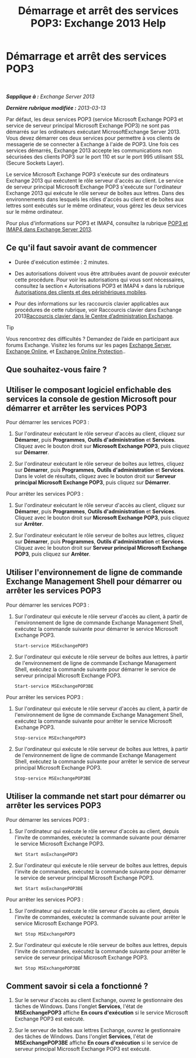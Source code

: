 ﻿---
title: 'Démarrage et arrêt des services POP3: Exchange 2013 Help'
TOCTitle: Démarrage et arrêt des services POP3
ms:assetid: 3d543921-d8c9-4d4b-99a1-82446b585ceb
ms:mtpsurl: https://technet.microsoft.com/fr-fr/library/Aa997475(v=EXCHG.150)
ms:contentKeyID: 50477965
ms.date: 04/24/2018
mtps_version: v=EXCHG.150
ms.translationtype: HT
---

# Démarrage et arrêt des services POP3

 

_**Sapplique à :** Exchange Server 2013_

_**Dernière rubrique modifiée :** 2013-03-13_

Par défaut, les deux services POP3 (service Microsoft Exchange POP3 et service de serveur principal Microsoft Exchange POP3) ne sont pas démarrés sur les ordinateurs exécutant MicrosoftExchange Server 2013. Vous devez démarrer ces deux services pour permettre à vos clients de messagerie de se connecter à Exchange à l'aide de POP3. Une fois ces services démarrés, Exchange 2013 accepte les communications non sécurisées des clients POP3 sur le port 110 et sur le port 995 utilisant SSL (Secure Sockets Layer).

Le service Microsoft Exchange POP3 s'exécute sur des ordinateurs Exchange 2013 qui exécutent le rôle serveur d'accès au client. Le service de serveur principal Microsoft Exchange POP3 s'exécute sur l'ordinateur Exchange 2013 qui exécute le rôle serveur de boîtes aux lettres. Dans des environnements dans lesquels les rôles d'accès au client et de boîtes aux lettres sont exécutés sur le même ordinateur, vous gérez les deux services sur le même ordinateur.

Pour plus d'informations sur POP3 et IMAP4, consultez la rubrique [POP3 et IMAP4 dans Exchange Server 2013](pop3-and-imap4-in-exchange-server-2013-exchange-2013-help.md).

## Ce qu'il faut savoir avant de commencer

  - Durée d'exécution estimée : 2 minutes.

  - Des autorisations doivent vous être attribuées avant de pouvoir exécuter cette procédure. Pour voir les autorisations qui vous sont nécessaires, consultez la section « Autorisations POP3 et IMAP4 » dans la rubrique [Autorisations des clients et des périphériques mobiles](clients-and-mobile-devices-permissions-exchange-2013-help.md).

  - Pour des informations sur les raccourcis clavier applicables aux procédures de cette rubrique, voir Raccourcis clavier dans Exchange 2013[Raccourcis clavier dans le Centre d’administration Exchange](keyboard-shortcuts-in-the-exchange-admin-center-exchange-online-protection-help.md).

> [!TIP]
> Vous rencontrez des difficultés ? Demandez de l’aide en participant aux forums Exchange. Visitez les forums sur les pages <a href="https://go.microsoft.com/fwlink/p/?linkid=60612">Exchange Server</a>, <a href="https://go.microsoft.com/fwlink/p/?linkid=267542">Exchange Online</a>, et <a href="https://go.microsoft.com/fwlink/p/?linkid=285351">Exchange Online Protection</a>..


## Que souhaitez-vous faire ?

## Utiliser le composant logiciel enfichable des services la console de gestion Microsoft pour démarrer et arrêter les services POP3

Pour démarrer les services POP3 :

1.  Sur l'ordinateur exécutant le rôle serveur d'accès au client, cliquez sur **Démarrer**, puis **Programmes**, **Outils d'administration** et **Services**. Cliquez avec le bouton droit sur **Microsoft Exchange POP3**, puis cliquez sur **Démarrer**.

2.  Sur l'ordinateur exécutant le rôle serveur de boîtes aux lettres, cliquez sur **Démarrer**, puis **Programmes**, **Outils d'administration** et **Services**. Dans le volet de résultats, cliquez avec le bouton droit sur **Serveur principal Microsoft Exchange POP3**, puis cliquez sur **Démarrer**.

Pour arrêter les services POP3 :

1.  Sur l'ordinateur exécutant le rôle serveur d'accès au client, cliquez sur **Démarrer**, puis **Programmes**, **Outils d'administration** et **Services**. Cliquez avec le bouton droit sur **Microsoft Exchange POP3**, puis cliquez sur **Arrêter**.

2.  Sur l'ordinateur exécutant le rôle serveur de boîtes aux lettres, cliquez sur **Démarrer**, puis **Programmes**, **Outils d'administration** et **Services**. Cliquez avec le bouton droit sur **Serveur principal Microsoft Exchange POP3**, puis cliquez sur **Arrêter**.

## Utiliser l'environnement de ligne de commande Exchange Management Shell pour démarrer ou arrêter les services POP3

Pour démarrer les services POP3 :

1.  Sur l'ordinateur qui exécute le rôle serveur d'accès au client, à partir de l'environnement de ligne de commande Exchange Management Shell, exécutez la commande suivante pour démarrer le service Microsoft Exchange POP3.
    
        Start-service MSExchangePOP3

2.  Sur l'ordinateur qui exécute le rôle serveur de boîtes aux lettres, à partir de l'environnement de ligne de commande Exchange Management Shell, exécutez la commande suivante pour démarrer le service de serveur principal Microsoft Exchange POP3.
    
        Start-service MSExchangePOP3BE

Pour arrêter les services POP3 :

1.  Sur l'ordinateur qui exécute le rôle serveur d'accès au client, à partir de l'environnement de ligne de commande Exchange Management Shell, exécutez la commande suivante pour arrêter le service Microsoft Exchange POP3.
    
        Stop-service MSExchangePOP3

2.  Sur l'ordinateur qui exécute le rôle serveur de boîtes aux lettres, à partir de l'environnement de ligne de commande Exchange Management Shell, exécutez la commande suivante pour arrêter le service de serveur principal Microsoft Exchange POP3.
    
        Stop-service MSExchangePOP3BE

## Utiliser la commande net start pour démarrer ou arrêter les services POP3

Pour démarrer les services POP3 :

1.  Sur l'ordinateur qui exécute le rôle serveur d'accès au client, depuis l'invite de commandes, exécutez la commande suivante pour démarrer le service Microsoft Exchange POP3.
    
        Net Start msExchangePOP3

2.  Sur l'ordinateur qui exécute le rôle serveur de boîtes aux lettres, depuis l'invite de commandes, exécutez la commande suivante pour démarrer le service de serveur principal Microsoft Exchange POP3.
    
        Net Start msExchangePOP3BE

Pour arrêter les services POP3 :

1.  Sur l'ordinateur qui exécute le rôle serveur d'accès au client, depuis l'invite de commandes, exécutez la commande suivante pour arrêter le service Microsoft Exchange POP3.
    
        Net Stop MSExchangePOP3

2.  Sur l'ordinateur qui exécute le rôle serveur de boîtes aux lettres, depuis l'invite de commandes, exécutez la commande suivante pour arrêter le service de serveur principal Microsoft Exchange POP3.
    
        Net Stop MSExchangePOP3BE

## Comment savoir si cela a fonctionné ?

1.  Sur le serveur d'accès au client Exchange, ouvrez le gestionnaire des tâches de Windows. Dans l'onglet **Services**, l'état de **MSExchangePOP3** affiche **En cours d'exécution** si le service Microsoft Exchange POP3 est exécuté.

2.  Sur le serveur de boîtes aux lettres Exchange, ouvrez le gestionnaire des tâches de Windows. Dans l'onglet **Services**, l'état de **MSExchangePOP3BE** affiche **En cours d'exécution** si le service de serveur principal Microsoft Exchange POP3 est exécuté.


